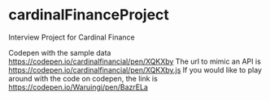 # cardinalFinanceProject
Interview Project for Cardinal Finance

Codepen with the sample data https://codepen.io/cardinalfinancial/pen/XQKXby 
The url to mimic an API is https://codepen.io/cardinalfinancial/pen/XQKXby.js
If you would like to play around with the code on codepen, the link is https://codepen.io/Waruingi/pen/BazrELa
